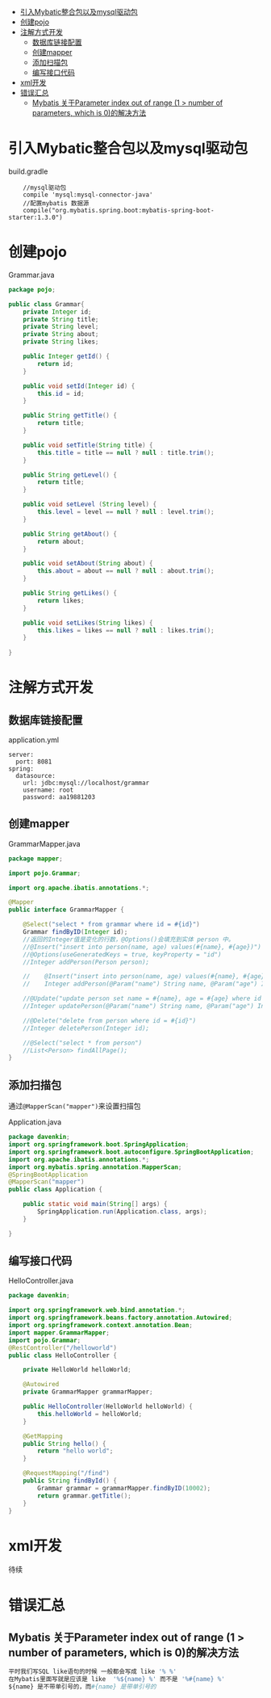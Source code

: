 

- [引入Mybatic整合包以及mysql驱动包](#引入mybatic整合包以及mysql驱动包)
- [创建pojo](#创建pojo)
- [注解方式开发](#注解方式开发)
  - [数据库链接配置](#数据库链接配置)
  - [创建mapper](#创建mapper)
  - [添加扫描包](#添加扫描包)
  - [编写接口代码](#编写接口代码)
- [xml开发](#xml开发)
- [错误汇总](#错误汇总)
  - [Mybatis 关于Parameter index out of range (1 > number of parameters, which is 0)的解决方法](#mybatis-关于parameter-index-out-of-range-1--number-of-parameters-which-is-0的解决方法)

# 引入Mybatic整合包以及mysql驱动包
build.gradle
```
    //mysql驱动包
    compile 'mysql:mysql-connector-java'
	//配置mybatis 数据源
    compile("org.mybatis.spring.boot:mybatis-spring-boot-starter:1.3.0")
```

# 创建pojo
Grammar.java
```java
package pojo;

public class Grammar{
    private Integer id;
    private String title;
    private String level;
    private String about;
    private String likes;

    public Integer getId() {
        return id;
    }

    public void setId(Integer id) {
        this.id = id;
    }

    public String getTitle() {
        return title;
    }

    public void setTitle(String title) {
        this.title = title == null ? null : title.trim();
    }

    public String getLevel() {
        return title;
    }

    public void setLevel (String level) {
        this.level = level == null ? null : level.trim();
    }

    public String getAbout() {
        return about;
    }

    public void setAbout(String about) {
        this.about = about == null ? null : about.trim();
    }

    public String getLikes() {
        return likes;
    }

    public void setLikes(String likes) {
        this.likes = likes == null ? null : likes.trim();
    }
    
}
```

# 注解方式开发


## 数据库链接配置

application.yml
```
server:
  port: 8081
spring:
  datasource:
    url: jdbc:mysql://localhost/grammar
    username: root
    password: aa19881203
```


## 创建mapper
GrammarMapper.java
```java
package mapper;

import pojo.Grammar;

import org.apache.ibatis.annotations.*;

@Mapper
public interface GrammarMapper {

    @Select("select * from grammar where id = #{id}")
    Grammar findByID(Integer id);
    //返回的Integer值是变化的行数，@Options()会填充到实体 person 中。
    //@Insert("insert into person(name, age) values(#{name}, #{age})")
    //@Options(useGeneratedKeys = true, keyProperty = "id")
    //Integer addPerson(Person person);

    //    @Insert("insert into person(name, age) values(#{name}, #{age})")
    //    Integer addPerson(@Param("name") String name, @Param("age") Integer age);

    //@Update("update person set name = #{name}, age = #{age} where id = #{id}")
    //Integer updatePerson(@Param("name") String name, @Param("age") Integer age, @Param("id") int id);

    //@Delete("delete from person where id = #{id}")
    //Integer deletePerson(Integer id);

    //@Select("select * from person")
    //List<Person> findAllPage();
}
```

## 添加扫描包

通过`@MapperScan("mapper")`来设置扫描包

Application.java

```java
package davenkin;
import org.springframework.boot.SpringApplication;
import org.springframework.boot.autoconfigure.SpringBootApplication;
import org.apache.ibatis.annotations.*;
import org.mybatis.spring.annotation.MapperScan;
@SpringBootApplication
@MapperScan("mapper")
public class Application {

    public static void main(String[] args) {
        SpringApplication.run(Application.class, args);
    }

}
```

## 编写接口代码
HelloController.java
```java
package davenkin;

import org.springframework.web.bind.annotation.*;
import org.springframework.beans.factory.annotation.Autowired;
import org.springframework.context.annotation.Bean;
import mapper.GrammarMapper;
import pojo.Grammar;
@RestController("/helloworld")
public class HelloController {

    private HelloWorld helloWorld;

    @Autowired
    private GrammarMapper grammarMapper;

    public HelloController(HelloWorld helloWorld) {
        this.helloWorld = helloWorld;
    }

    @GetMapping
    public String hello() {
        return "hello world";
    }

    @RequestMapping("/find")
    public String findById() {
        Grammar grammar = grammarMapper.findByID(10002);
        return grammar.getTitle();
    }
}
```

# xml开发

待续


# 错误汇总

## Mybatis 关于Parameter index out of range (1 > number of parameters, which is 0)的解决方法

```python
平时我们写SQL like语句的时候 一般都会写成 like '% %'
在Mybatis里面写就是应该是 like  '%${name} %' 而不是 '%#{name} %'  
${name} 是不带单引号的，而#{name} 是带单引号的
```

